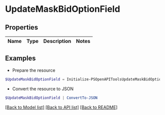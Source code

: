 # UpdateMaskBidOptionField
## Properties

Name | Type | Description | Notes
------------ | ------------- | ------------- | -------------

## Examples

- Prepare the resource
```powershell
$UpdateMaskBidOptionField = Initialize-PSOpenAPIToolsUpdateMaskBidOptionField 
```

- Convert the resource to JSON
```powershell
$UpdateMaskBidOptionField | ConvertTo-JSON
```

[[Back to Model list]](../README.md#documentation-for-models) [[Back to API list]](../README.md#documentation-for-api-endpoints) [[Back to README]](../README.md)

